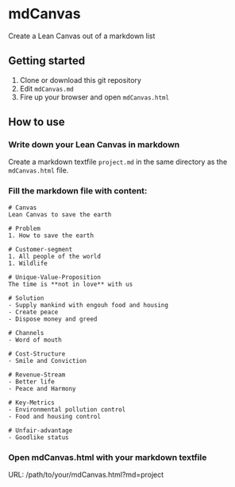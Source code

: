 # mdCanvas
Create a Lean Canvas out of a markdown list 

## Getting started
1. Clone or download this git repository 
1. Edit `mdCanvas.md`
1. Fire up your browser and open `mdCanvas.html`

## How to use
### Write down your Lean Canvas in markdown
Create a markdown textfile `project.md` in the same directory as the `mdCanvas.html` file. 

### Fill the markdown file with content: 

	# Canvas
	Lean Canvas to save the earth

	# Problem
	1. How to save the earth

	# Customer-segment
	1. All people of the world
	1. Wildlife

	# Unique-Value-Proposition
	The time is **not in love** with us

	# Solution
	- Supply mankind with engouh food and housing
	- Create peace 
	- Dispose money and greed

	# Channels
	- Word of mouth

	# Cost-Structure
	- Smile and Conviction

	# Revenue-Stream
	- Better life
	- Peace and Harmony

	# Key-Metrics
	- Environmental pollution control
	- Food and housing control

	# Unfair-advantage
	- Goodlike status

### Open mdCanvas.html with your markdown textfile
URL: /path/to/your/mdCanvas.html?md=project

